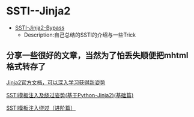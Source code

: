 # SSTI--Jinja2

- [SSTI-Jinja2-Bypass](https://github.com/Stakcery/Web-Security/blob/main/SSTI/jinja2/data/SSTI-Jinja2-Bypass.md)
  - Description:自己总结的SSTI的介绍与一些Trick

## 分享一些很好的文章，当然为了怕丢失顺便把mhtml格式转存了

[Jinja2官方文档，可以深入学习获得新姿势](https://jinja.palletsprojects.com/en/2.11.x/templates/)

[SSTI模板注入及绕过姿势(基于Python-Jinja2)(基础篇)](https://blog.csdn.net/solitudi/article/details/107752717?ops_request_misc=%257B%2522request%255Fid%2522%253A%2522160992724816780274016446%2522%252C%2522scm%2522%253A%252220140713.130102334.pc%255Fblog.%2522%257D&request_id=160992724816780274016446&biz_id=0&utm_medium=distribute.pc_search_result.none-task-blog-2~blog~first_rank_v2~rank_v29-1-107752717.pc_v2_rank_blog_default&utm_term=ssti&spm=1018.2226.3001.4450)

[SSTI模板注入绕过（进阶篇）](https://blog.csdn.net/miuzzx/article/details/110220425?ops_request_misc=%257B%2522request%255Fid%2522%253A%2522160992639516780263058545%2522%252C%2522scm%2522%253A%252220140713.130102334.pc%255Fblog.%2522%257D&request_id=160992639516780263058545&biz_id=0&utm_medium=distribute.pc_search_result.none-task-blog-2~blog~first_rank_v2~rank_v29-1-110220425.pc_v2_rank_blog_default&utm_term=ssti&spm=1018.2226.3001.4450)